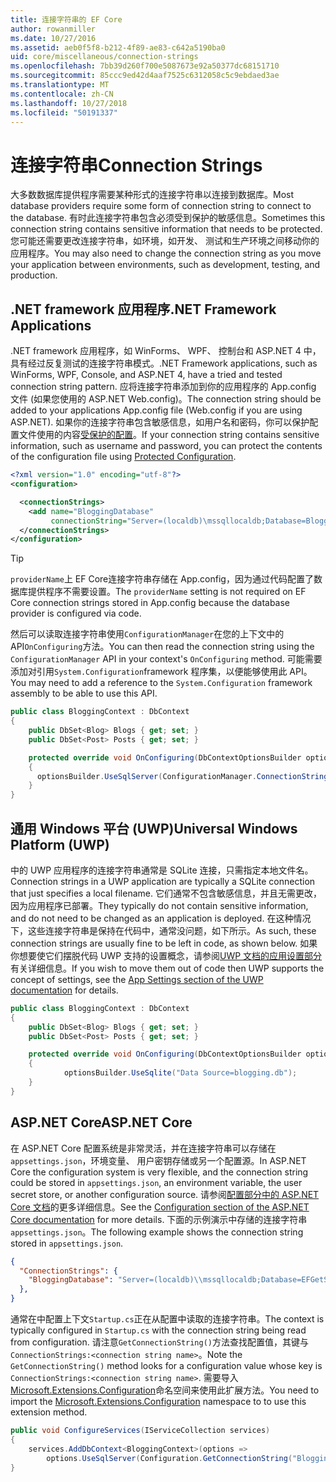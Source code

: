 ```yaml
---
title: 连接字符串的 EF Core
author: rowanmiller
ms.date: 10/27/2016
ms.assetid: aeb0f5f8-b212-4f89-ae83-c642a5190ba0
uid: core/miscellaneous/connection-strings
ms.openlocfilehash: 7bb39d260f700e5087673e92a50377dc68151710
ms.sourcegitcommit: 85ccc9ed42d4aaf7525c6312058c5c9ebdaed3ae
ms.translationtype: MT
ms.contentlocale: zh-CN
ms.lasthandoff: 10/27/2018
ms.locfileid: "50191337"
---
```

# <a name="connection-strings"></a><span data-ttu-id="540ba-102">连接字符串</span><span class="sxs-lookup"><span data-stu-id="540ba-102">Connection Strings</span></span>

<span data-ttu-id="540ba-103">大多数数据库提供程序需要某种形式的连接字符串以连接到数据库。</span><span class="sxs-lookup"><span data-stu-id="540ba-103">Most database providers require some form of connection string to connect to the database.</span></span> <span data-ttu-id="540ba-104">有时此连接字符串包含必须受到保护的敏感信息。</span><span class="sxs-lookup"><span data-stu-id="540ba-104">Sometimes this connection string contains sensitive information that needs to be protected.</span></span> <span data-ttu-id="540ba-105">您可能还需要更改连接字符串，如环境，如开发、 测试和生产环境之间移动你的应用程序。</span><span class="sxs-lookup"><span data-stu-id="540ba-105">You may also need to change the connection string as you move your application between environments, such as development, testing, and production.</span></span>

## <a name="net-framework-applications"></a><span data-ttu-id="540ba-106">.NET framework 应用程序</span><span class="sxs-lookup"><span data-stu-id="540ba-106">.NET Framework Applications</span></span>

<span data-ttu-id="540ba-107">.NET framework 应用程序，如 WinForms、 WPF、 控制台和 ASP.NET 4 中，具有经过反复测试的连接字符串模式。</span><span class="sxs-lookup"><span data-stu-id="540ba-107">.NET Framework applications, such as WinForms, WPF, Console, and ASP.NET 4, have a tried and tested connection string pattern.</span></span> <span data-ttu-id="540ba-108">应将连接字符串添加到你的应用程序的 App.config 文件 (如果您使用的 ASP.NET Web.config)。</span><span class="sxs-lookup"><span data-stu-id="540ba-108">The connection string should be added to your applications App.config file (Web.config if you are using ASP.NET).</span></span> <span data-ttu-id="540ba-109">如果你的连接字符串包含敏感信息，如用户名和密码，你可以保护配置文件使用的内容[受保护的配置](https://docs.microsoft.com/dotnet/framework/data/adonet/connection-strings-and-configuration-files#encrypting-configuration-file-sections-using-protected-configuration)。</span><span class="sxs-lookup"><span data-stu-id="540ba-109">If your connection string contains sensitive information, such as username and password, you can protect the contents of the configuration file using [Protected Configuration](https://docs.microsoft.com/dotnet/framework/data/adonet/connection-strings-and-configuration-files#encrypting-configuration-file-sections-using-protected-configuration).</span></span>

``` xml
<?xml version="1.0" encoding="utf-8"?>
<configuration>

  <connectionStrings>
    <add name="BloggingDatabase"
         connectionString="Server=(localdb)\mssqllocaldb;Database=Blogging;Trusted_Connection=True;" />
  </connectionStrings>
</configuration>
```

> [!TIP]  
> <span data-ttu-id="540ba-110">`providerName`上 EF Core连接字符串存储在 App.config，因为通过代码配置了数据库提供程序不需要设置。</span><span class="sxs-lookup"><span data-stu-id="540ba-110">The `providerName` setting is not required on EF Core connection strings stored in App.config because the database provider is configured via code.</span></span>

<span data-ttu-id="540ba-111">然后可以读取连接字符串使用`ConfigurationManager`在您的上下文中的 API`OnConfiguring`方法。</span><span class="sxs-lookup"><span data-stu-id="540ba-111">You can then read the connection string using the `ConfigurationManager` API in your context's `OnConfiguring` method.</span></span> <span data-ttu-id="540ba-112">可能需要添加对引用`System.Configuration`framework 程序集，以便能够使用此 API。</span><span class="sxs-lookup"><span data-stu-id="540ba-112">You may need to add a reference to the `System.Configuration` framework assembly to be able to use this API.</span></span>

``` csharp
public class BloggingContext : DbContext
{
    public DbSet<Blog> Blogs { get; set; }
    public DbSet<Post> Posts { get; set; }

    protected override void OnConfiguring(DbContextOptionsBuilder optionsBuilder)
    {
      optionsBuilder.UseSqlServer(ConfigurationManager.ConnectionStrings["BloggingDatabase"].ConnectionString);
    }
}
```

## <a name="universal-windows-platform-uwp"></a><span data-ttu-id="540ba-113">通用 Windows 平台 (UWP)</span><span class="sxs-lookup"><span data-stu-id="540ba-113">Universal Windows Platform (UWP)</span></span>

<span data-ttu-id="540ba-114">中的 UWP 应用程序的连接字符串通常是 SQLite 连接，只需指定本地文件名。</span><span class="sxs-lookup"><span data-stu-id="540ba-114">Connection strings in a UWP application are typically a SQLite connection that just specifies a local filename.</span></span> <span data-ttu-id="540ba-115">它们通常不包含敏感信息，并且无需更改，因为应用程序已部署。</span><span class="sxs-lookup"><span data-stu-id="540ba-115">They typically do not contain sensitive information, and do not need to be changed as an application is deployed.</span></span> <span data-ttu-id="540ba-116">在这种情况下，这些连接字符串是保持在代码中，通常没问题，如下所示。</span><span class="sxs-lookup"><span data-stu-id="540ba-116">As such, these connection strings are usually fine to be left in code, as shown below.</span></span> <span data-ttu-id="540ba-117">如果你想要使它们摆脱代码 UWP 支持的设置概念，请参阅[UWP 文档的应用设置部分](https://docs.microsoft.com/windows/uwp/app-settings/store-and-retrieve-app-data)有关详细信息。</span><span class="sxs-lookup"><span data-stu-id="540ba-117">If you wish to move them out of code then UWP supports the concept of settings, see the [App Settings section of the UWP documentation](https://docs.microsoft.com/windows/uwp/app-settings/store-and-retrieve-app-data) for details.</span></span>

``` csharp
public class BloggingContext : DbContext
{
    public DbSet<Blog> Blogs { get; set; }
    public DbSet<Post> Posts { get; set; }

    protected override void OnConfiguring(DbContextOptionsBuilder optionsBuilder)
    {
            optionsBuilder.UseSqlite("Data Source=blogging.db");
    }
}
```

## <a name="aspnet-core"></a><span data-ttu-id="540ba-118">ASP.NET Core</span><span class="sxs-lookup"><span data-stu-id="540ba-118">ASP.NET Core</span></span>

<span data-ttu-id="540ba-119">在 ASP.NET Core 配置系统是非常灵活，并在连接字符串可以存储在`appsettings.json`，环境变量、 用户密钥存储或另一个配置源。</span><span class="sxs-lookup"><span data-stu-id="540ba-119">In ASP.NET Core the configuration system is very flexible, and the connection string could be stored in `appsettings.json`, an environment variable, the user secret store, or another configuration source.</span></span> <span data-ttu-id="540ba-120">请参阅[配置部分中的 ASP.NET Core 文档](https://docs.asp.net/en/latest/fundamentals/configuration.html)的更多详细信息。</span><span class="sxs-lookup"><span data-stu-id="540ba-120">See the [Configuration section of the ASP.NET Core documentation](https://docs.asp.net/en/latest/fundamentals/configuration.html) for more details.</span></span> <span data-ttu-id="540ba-121">下面的示例演示中存储的连接字符串`appsettings.json`。</span><span class="sxs-lookup"><span data-stu-id="540ba-121">The following example shows the connection string stored in `appsettings.json`.</span></span>

``` json
{
  "ConnectionStrings": {
    "BloggingDatabase": "Server=(localdb)\\mssqllocaldb;Database=EFGetStarted.ConsoleApp.NewDb;Trusted_Connection=True;"
  },
}
```

<span data-ttu-id="540ba-122">通常在中配置上下文`Startup.cs`正在从配置中读取的连接字符串。</span><span class="sxs-lookup"><span data-stu-id="540ba-122">The context is typically configured in `Startup.cs` with the connection string being read from configuration.</span></span> <span data-ttu-id="540ba-123">请注意`GetConnectionString()`方法查找配置值，其键与`ConnectionStrings:<connection string name>`。</span><span class="sxs-lookup"><span data-stu-id="540ba-123">Note the `GetConnectionString()` method looks for a configuration value whose key is `ConnectionStrings:<connection string name>`.</span></span> <span data-ttu-id="540ba-124">需要导入[Microsoft.Extensions.Configuration](https://docs.microsoft.com/dotnet/api/microsoft.extensions.configuration)命名空间来使用此扩展方法。</span><span class="sxs-lookup"><span data-stu-id="540ba-124">You need to import the [Microsoft.Extensions.Configuration](https://docs.microsoft.com/dotnet/api/microsoft.extensions.configuration) namespace to to use this extension method.</span></span>

``` csharp
public void ConfigureServices(IServiceCollection services)
{
    services.AddDbContext<BloggingContext>(options =>
        options.UseSqlServer(Configuration.GetConnectionString("BloggingDatabase")));
}
```
